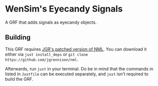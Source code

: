# WenSim's Eyecandy Signals

A GRF that adds signals as eyecandy objects.

## Building

This GRF requires [JGR's patched version of NML](https://github.com/jgrennison/nml). You can download it either via `just install_deps` or `git clone https://github.com/jgrennison/nml`.

Afterwards, run `just` in your terminal. Do be in mind that the commands in listed in `Justfile` can be executed separately, and `just` isn't required to build the GRF.
